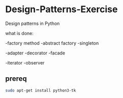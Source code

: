 # Design-Patterns-Exercise
Design patterns in Python

what is done:

-factory method
-abstract factory
-singleton

-adapter
-decorator
-facade

-iterator
-observer

## prereq
```bash
sudo apt-get install python3-tk
```
